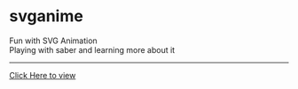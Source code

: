 # svganime
Fun with SVG Animation<br>
Playing with saber  and learning more about it <hr></hr>
<a href="https://kashish020.github.io/svganime/"> Click Here to view</a>
